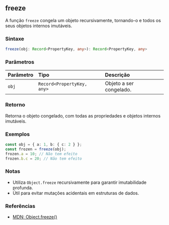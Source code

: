 ## freeze

A função `freeze` congela um objeto recursivamente, tornando-o e todos os seus objetos internos imutáveis.

### Sintaxe

```typescript
freeze(obj: Record<PropertyKey, any>): Record<PropertyKey, any>
```

### Parâmetros

| Parâmetro | Tipo                   | Descrição                 |
| :---------| :----------------------| :------------------------|
| `obj`     | `Record<PropertyKey, any>` | Objeto a ser congelado. |

### Retorno

Retorna o objeto congelado, com todas as propriedades e objetos internos imutáveis.

### Exemplos

```typescript
const obj = { a: 1, b: { c: 2 } };
const frozen = freeze(obj);
frozen.a = 10; // Não tem efeito
frozen.b.c = 20; // Não tem efeito
```

### Notas

- Utiliza `Object.freeze` recursivamente para garantir imutabilidade profunda.
- Útil para evitar mutações acidentais em estruturas de dados.

### Referências
- [MDN: Object.freeze()](https://developer.mozilla.org/pt-BR/docs/Web/JavaScript/Reference/Global_Objects/Object/freeze)
